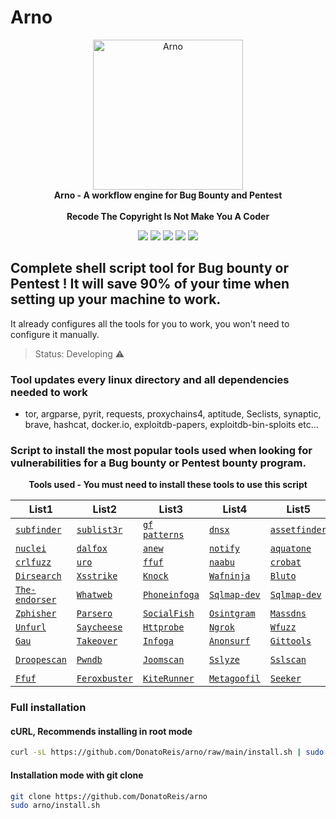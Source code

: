 # Arno

<p align="center" dir="auto">
  <a target="_blank" rel="noopener noreferrer" href="https://user-images.githubusercontent.com/93531354/155890601-5919d2fe-81be-486e-91d1-d93f8ef734cb.png"><img alt="Arno" src="https://user-images.githubusercontent.com/93531354/155890601-5919d2fe-81be-486e-91d1-d93f8ef734cb.png" height="240" style="max-width: 100%;"></a>
  <br>
  <strong>Arno - A workflow engine for Bug Bounty and Pentest</strong> 
  <br><br>
  <strong>Recode The Copyright Is Not Make You A Coder</strong>
</p>  
  
<div>
  <p align="center" dir="auto">
  <a href="https://www.instagram.com/prohacker77_/" target="_blank"><img src="https://img.shields.io/badge/-Instagram-%23E4405F?style=for-the-badge&logo=instagram&logoColor=39ff14&logoColor=white&color=black" target="_blank"></a>
  <a href="https://discord.gg/Z2C2CyVZFU" target="_blank"><img src="https://img.shields.io/badge/-Discord-7289DA?style=for-the-badge&logo=discord&logoColor=39ff14&logoColor=white&color=black" target="_blank"></a>
  <a href="https://www.linkedin.com/in/caique-barreto-7809b2217/" target="_blank"><img src="https://img.shields.io/badge/-LinkdIn-%230077B5?style=for-the-badge&logo=linkedin&logoColor=39ff14&logoColor=white&color=black" target="_blank"></a>
  <a href="mailto:caique.hbarreto@gmail.com" target="_blank"><img src="https://img.shields.io/badge/-Gmail-%23333?style=for-the-badge&logo=gmail&logoColor=39ff14&logoColor=white&color=black" target="_blank"></a>
  <a href="https://t.me/PeakyBlindersW" target="_blank"><img src="https://img.shields.io/badge/Telegram-2CA5E0?style=for-the-badge&logo=telegram&logoColor=39ff14&logoColor=white&color=black" target="_blank"></a>
  </p>
</div>

## Complete shell script tool for Bug bounty or Pentest ! It will save 90% of your time when setting up your machine to work.
It already configures all the tools for you to work, you won't need to configure it manually.

> Status: Developing ⚠️

### Tool updates every linux directory and all dependencies needed to work
   - tor, argparse, pyrit, requests, proxychains4, aptitude, Seclists, synaptic, brave, hashcat, docker.io, exploitdb-papers, exploitdb-bin-sploits etc...

### Script to install the most popular tools used when looking for vulnerabilities for a Bug bounty or Pentest bounty program.


<p align="center" dir="auto"><strong>Tools used - You must need to install these tools to use this script</strong><br></p>

List1|List2|List3|List4|List5|List6|List7|List8
-----|-----|-----|-----|-----|-----|-----|-----
<a href="https://github.com/projectdiscovery/subfinder"><code>subfinder</code></a>|<a href="https://github.com/aboul3la/Sublist3r"><code>sublist3r</code></a>|<a href="https://github.com/1ndianl33t/Gf-Patterns"><code>gf patterns</code></a>|<a href="https://github.com/projectdiscovery/dnsx"><code>dnsx</code></a>|<a href="https://github.com/tomnomnom/assetfinder"><code>assetfinder</code></a>|<a href="https://github.com/projectdiscovery/httpx"><code>httpx</code></a>|<a href="https://github.com/Emoe/kxss"><code>kxss</code></a>|<a href="https://github.com/tomnomnom/qsreplace"><code>qsreplace</code></a>|
<a href="https://github.com/projectdiscovery/nuclei"><code>nuclei</code></a>|<a href="https://github.com/hahwul/dalfox"><code>dalfox</code></a>|<a href="https://github.com/tomnomnom/anew"><code>anew</code></a>|<a href="https://github.com/projectdiscovery/notify"><code>notify</code></a>|<a href="https://github.com/michenriksen/aquatone"><code>aquatone</code></a>|<a href="https://github.com/ameenmaali/urldedupe"><code>urldedupe</code></a>|<a href="https://github.com/OWASP/Amass"><code>amass</code></a>|<a href="https://github.com/bp0lr/gauplus"><code>gauplus</code></a>|
<a href="https://github.com/dwisiswant0/crlfuzz"><code>crlfuzz</code></a>|<a href="https://github.com/s0md3v/uro"><code>uro</code></a>|<a href="https://github.com/ffuf/ffuf"><code>ffuf</code></a>|<a href="https://github.com/projectdiscovery/naabu"><code>naabu</code></a>|<a href="https://github.com/Cgboal/SonarSearch"><code>crobat</code></a>|<a href="https://github.com/OJ/gobuster"><code>gobuster</code></a>|<a href="https://github.com/jaeles-project/gospider"><code>gospider</code></a>|<a href="https://github.com/tomnomnom/waybackurls"><code>waybackurls</code></a>|
<a href="https://github.com/maurosoria/dirsearch"><code>Dirsearch</code></a>|<a href="https://github.com/s0md3v/XSStrike"><code>Xsstrike</code></a>|<a href="https://github.com/guelfoweb/knock"><code>Knock</code></a>|<a href="https://github.com/khalilbijjou/WAFNinja"><code>Wafninja</code></a>|<a href="https://github.com/darryllane/Bluto"><code>Bluto</code></a>|<a href="https://github.com/HACK3RY2J/Anon-SMS"><code>Anon-SMS</code></a>|<a href="https://github.com/NoorQureshi/WPSeku-1"><code>WPSeku</code></a>|<a href="https://github.com/RustScan/RustScan"><code>Rustscan</code></a>|
<a href="https://github.com/eth0izzle/the-endorser"><code>The-endorser</code></a>|<a href="https://www.kali.org/tools/whatweb/"><code>Whatweb</code></a>|<a href="https://github.com/sundowndev/phoneinfoga"><code>Phoneinfoga</code></a>|<a href="https://github.com/sqlmapproject/sqlmap"><code>Sqlmap-dev</code></a>|<a href="https://github.com/sqlmapproject/sqlmap"><code>Sqlmap-dev</code></a>|<a href="https://github.com/d093w1z/sayhello"><code>Sayhello</code></a>|<a href="https://github.com/twintproject"><code>Twintproject</code></a>|<a href="https://github.com/wpscanteam/wpscan"><code>Wpscan</code></a>|
<a href="https://github.com/htr-tech/zphisher"><code>Zphisher</code></a>|<a href="https://github.com/behindthefirewalls/Parsero"><code>Parsero</code></a>|<a href="https://github.com/UndeadSec/SocialFish"><code>SocialFish</code></a>|<a href="https://github.com/Datalux/Osintgram"><code>Osintgram</code></a>|<a href="https://github.com/blechschmidt/massdns"><code>Massdns</code></a>|<a href="https://github.com/arthaud/git-dumper"><code>Git-dumper</code></a>|<a href="https://github.com/yassineaboukir/Asnlookup"><code>Asnlookup</code></a>|<a href="https://github.com/sherlock-project/sherlock"><code>Sherlok</code></a>|
<a href="https://github.com/tomnomnom/unfurl"><code>Unfurl</code></a>|<a href="https://github.com/hangetzzu/saycheese"><code>Saycheese</code></a>|<a href="https://github.com/tomnomnom/httprobe"><code>Httprobe</code></a>|<a href="https://github.com/inconshreveable/ngrok"><code>Ngrok</code></a>|<a href="https://github.com/xmendez/wfuzz"><code>Wfuzz</code></a>|<a href="https://github.com/laramies/theHarvester"><code>TheHarvester</code></a>|<a href="https://brave-browser-apt-release.s3.brave.com"><code>Brave</code></a>|<a href="https://github.com/devanshbatham/ParamSpider"><code>ParamSpider</code></a>|
<a href="https://github.com/lc/gau"><code>Gau</code></a>|<a href="https://github.com/m4ll0k/takeover"><code>Takeover</code></a>|<a href="https://github.com/m4ll0k/Infoga"><code>Infoga</code></a>|<a href="https://github.com/Und3rf10w/kali-anonsurf"><code>Anonsurf</code></a>|<a href="https://github.com/internetwache/GitTools"><code>Gittools</code></a>|<a href="https://github.com/droope/droopescan"><code>Droopescan</code></a>|<a href="https://github.com/droope/droopescan"><code>Droopescan</code></a>|<a href="https://github.com/droope/droopescan"><code>Droopescan</code></a>|
<a href="https://github.com/droope/droopescan"><code>Droopescan</code></a>|<a href="https://github.com/davidtavarez/pwndb"><code>Pwndb</code></a>|<a href="https://github.com/OWASP/joomscan"><code>Joomscan</code></a>|<a href="https://github.com/nabla-c0d3/sslyze"><code>Sslyze</code></a>|<a href="https://github.com/rbsec/sslscan"><code>Sslscan</code></a>|<a href="https://github.com/hakluke/hakrawler"><code>Hakrawler</code></a>|<a href="https://github.com/hahwul/a2sv"><code>A2SV</code></a>|<a href="https://github.com/D4Vinci/Twitter-Info"><code>Twitter-info</code></a>|
<a href="https://github.com/ffuf/ffuf"><code>Ffuf</code></a>|<a href="https://github.com/epi052/feroxbuster"><code>Feroxbuster</code></a>|<a href="https://github.com/assetnote/kiterunner"><code>KiteRunner</code></a>|<a href="https://github.com/opsdisk/metagoofil"><code>Metagoofil</code></a>|<a href="https://github.com/thewhiteh4t/seeker"><code>Seeker</code></a>|<a href="https://github.com/hacker3983/pyrit-installerr"><code>Pyrit</code></a>|


### Full installation
#### cURL, Recommends installing in root mode

```sh
curl -sL https://github.com/DonatoReis/arno/raw/main/install.sh | sudo bash

```
#### **Installation mode with git clone**
```sh
git clone https://github.com/DonatoReis/arno
sudo arno/install.sh
```
